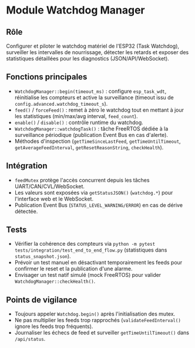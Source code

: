 # Module Watchdog Manager

## Rôle
Configurer et piloter le watchdog matériel de l'ESP32 (Task Watchdog), surveiller les intervalles de nourrissage, détecter les retards et exposer des statistiques détaillées pour les diagnostics (JSON/API/WebSocket).

## Fonctions principales
- `WatchdogManager::begin(timeout_ms)` : configure `esp_task_wdt`, réinitialise les compteurs et active la surveillance (timeout issu de `config.advanced.watchdog_timeout_s`).
- `feed()` / `forceFeed()` : remet à zéro le watchdog tout en mettant à jour les statistiques (min/max/avg interval, `feed_count`).
- `enable()` / `disable()` : contrôle runtime du watchdog.
- `WatchdogManager::watchdogTask()` : tâche FreeRTOS dédiée à la surveillance périodique (publication Event Bus en cas d'alerte).
- Méthodes d'inspection (`getTimeSinceLastFeed`, `getTimeUntilTimeout`, `getAverageFeedInterval`, `getResetReasonString`, `checkHealth`).

## Intégration
- `feedMutex` protège l'accès concurrent depuis les tâches UART/CAN/CVL/WebSocket.
- Les valeurs sont exposées via `getStatusJSON()` (`watchdog.*`) pour l'interface web et le WebSocket.
- Publication Event Bus (`STATUS_LEVEL_WARNING/ERROR`) en cas de dérive détectée.

## Tests
- Vérifier la cohérence des compteurs via `python -m pytest tests/integration/test_end_to_end_flow.py` (statistiques dans `status_snapshot.json`).
- Prévoir un test manuel en désactivant temporairement les feeds pour confirmer le reset et la publication d'une alarme.
- Envisager un test natif simulé (mock FreeRTOS) pour valider `WatchdogManager::checkHealth()`.

## Points de vigilance
- Toujours appeler `Watchdog.begin()` après l'initialisation des mutex.
- Ne pas multiplier les feeds trop rapprochés (`validateFeedInterval()` ignore les feeds trop fréquents).
- Journaliser les échecs de feed et surveiller `getTimeUntilTimeout()` dans `/api/status`.
